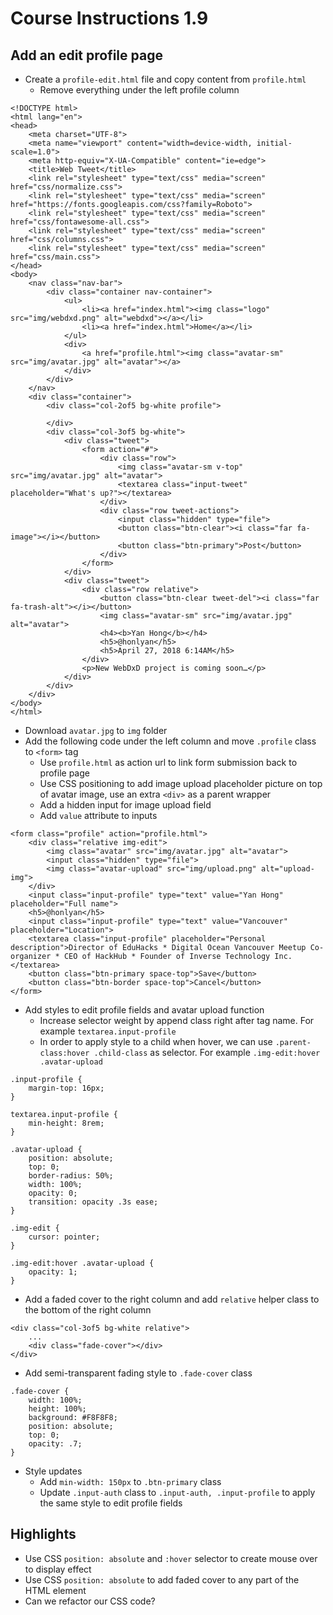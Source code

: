 # Course Instructions 1.9
## Add an edit profile page

* Create a `profile-edit.html` file and copy content from `profile.html`
    * Remove everything under the left profile column
```
<!DOCTYPE html>
<html lang="en">
<head>
    <meta charset="UTF-8">
    <meta name="viewport" content="width=device-width, initial-scale=1.0">
    <meta http-equiv="X-UA-Compatible" content="ie=edge">
    <title>Web Tweet</title>
    <link rel="stylesheet" type="text/css" media="screen" href="css/normalize.css">
    <link rel="stylesheet" type="text/css" media="screen" href="https://fonts.googleapis.com/css?family=Roboto">
    <link rel="stylesheet" type="text/css" media="screen" href="css/fontawesome-all.css">
    <link rel="stylesheet" type="text/css" media="screen" href="css/columns.css">
    <link rel="stylesheet" type="text/css" media="screen" href="css/main.css">
</head>
<body>
    <nav class="nav-bar">
        <div class="container nav-container">
            <ul>
                <li><a href="index.html"><img class="logo" src="img/webdxd.png" alt="webdxd"></a></li>
                <li><a href="index.html">Home</a></li>
            </ul>
            <div>
                <a href="profile.html"><img class="avatar-sm" src="img/avatar.jpg" alt="avatar"></a>
            </div> 
        </div>
    </nav>
    <div class="container">
        <div class="col-2of5 bg-white profile">
            
        </div>
        <div class="col-3of5 bg-white">
            <div class="tweet">
                <form action="#">
                    <div class="row">
                        <img class="avatar-sm v-top" src="img/avatar.jpg" alt="avatar">                       
                        <textarea class="input-tweet" placeholder="What's up?"></textarea>
                    </div>
                    <div class="row tweet-actions">
                        <input class="hidden" type="file">
                        <button class="btn-clear"><i class="far fa-image"></i></button>
                        <button class="btn-primary">Post</button>
                    </div>
                </form>
            </div>
            <div class="tweet">
                <div class="row relative">
                    <button class="btn-clear tweet-del"><i class="far fa-trash-alt"></i></button>
                    <img class="avatar-sm" src="img/avatar.jpg" alt="avatar">   
                    <h4><b>Yan Hong</b></h4>
                    <h5>@honlyan</h5>
                    <h5>April 27, 2018 6:14AM</h5>
                </div>
                <p>New WebDxD project is coming soon…</p>
            </div>
        </div>
    </div>
</body>
</html>
```
* Download `avatar.jpg` to `img` folder
* Add the following code under the left column and move `.profile` class to `<form>` tag
    * Use `profile.html` as action url to link form submission back to profile page
    * Use CSS positioning to add image upload placeholder picture on top of avatar image, use an extra `<div>` as a parent wrapper
    * Add a hidden input for image upload field
    * Add `value` attribute to inputs
```
<form class="profile" action="profile.html">
    <div class="relative img-edit">
        <img class="avatar" src="img/avatar.jpg" alt="avatar">
        <input class="hidden" type="file">
        <img class="avatar-upload" src="img/upload.png" alt="upload-img">
    </div>
    <input class="input-profile" type="text" value="Yan Hong" placeholder="Full name">
    <h5>@honlyan</h5>
    <input class="input-profile" type="text" value="Vancouver" placeholder="Location">
    <textarea class="input-profile" placeholder="Personal description">Director of EduHacks * Digital Ocean Vancouver Meetup Co-organizer * CEO of HackHub * Founder of Inverse Technology Inc.</textarea>
    <button class="btn-primary space-top">Save</button>
    <button class="btn-border space-top">Cancel</button>
</form>
```
* Add styles to edit profile fields and avatar upload function
    * Increase selector weight by append class right after tag name. For example `textarea.input-profile`
    * In order to apply style to a child when hover, we can use `.parent-class:hover .child-class` as selector. For example `.img-edit:hover .avatar-upload`
```
.input-profile {
    margin-top: 16px;
}

textarea.input-profile {
    min-height: 8rem;
}

.avatar-upload {
    position: absolute;
    top: 0;
    border-radius: 50%;
    width: 100%;
    opacity: 0;
    transition: opacity .3s ease;
}

.img-edit {
    cursor: pointer;
}

.img-edit:hover .avatar-upload {
    opacity: 1;
}
```
* Add a faded cover to the right column and add `relative` helper class to the bottom of the right column
```
<div class="col-3of5 bg-white relative">
    ...
    <div class="fade-cover"></div>
</div>
```
* Add semi-transparent fading style to `.fade-cover` class
```
.fade-cover {
    width: 100%;
    height: 100%;
    background: #F8F8F8;
    position: absolute;
    top: 0;
    opacity: .7;
}
```
* Style updates
    * Add `min-width: 150px` to `.btn-primary` class
    * Update `.input-auth` class to `.input-auth, .input-profile` to apply the same style to edit profile fields

## Highlights
* Use CSS `position: absolute` and `:hover` selector to create mouse over to display effect
* Use CSS `position: absolute` to add faded cover to any part of the HTML element
* Can we refactor our CSS code? 